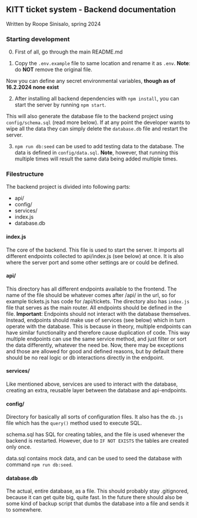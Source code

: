 ## KITT ticket system - Backend documentation

Written by Roope Sinisalo, spring 2024

### Starting development

0. First of all, go through the main README.md

1. Copy the `.env.example` file to same location and rename it as `.env`. **Note**: do **NOT** remove the original file.

Now you can define any secret environmental variables, **though as of 16.2.2024 none exist**

2. After installing all backend dependencies with `npm install`, you can start the server by running `npm start`.

This will also generate the database file to the backend project using `config/schema.sql` (read more below). If at any point the developer wants to wipe all the data they can simply delete the `database.db` file and restart the server.

3. `npm run db:seed` can be used to add testing data to the database. The data is defined in `config/data.sql`. **Note**, however, that running this multiple times will result the same data being added multiple times.

### Filestructure

The backend project is divided into following parts:

- api/
- config/
- services/
- index.js
- database.db

#### index.js

The core of the backend. This file is used to start the server. It imports all different endpoints collected to api/index.js (see below) at once.
It is also where the server port and some other settings are or could be defined.

#### api/

This directory has all different endpoints available to the frontend.
The name of the file should be whatever comes after /api/ in the url, so for example tickets.js has code for /api/tickets.
The directory also has `index.js` file that serves as the main router. All endpoints should be defined in the file.
**Important**: Endpoints should not interact with the database themselves.
Instead, endpoints should make use of services (see below) which in turn operate with the database.
This is because in theory, multiple endpoints can have similar functionality and therefore cause duplication of code.
This way multiple endpoints can use the same service method, and just filter or sort the data differently, whatever the need be.
Now, there may be exceptions and those are allowed for good and defined reasons, but by default there should be no real logic or db interactions directly in the endpoint.

#### services/

Like mentioned above, services are used to interact with the database, creating an extra, reusable layer between the database and api-endpoints.

#### config/

Directory for basically all sorts of configuration files.
It also has the `db.js` file which has the `query()` method used to execute SQL.

schema.sql has SQL for creating tables, and the file is used whenever the backend is restarted. However, due to `IF NOT EXISTS` the tables are created only once.

data.sql contains mock data, and can be used to seed the database with command `npm run db:seed`.

#### database.db

The actual, entire database, as a file. This should probably stay .gitignored, because it can get quite big, quite fast.
In the future there should also be some kind of backup script that dumbs the database into a file and sends it to somewhere.
